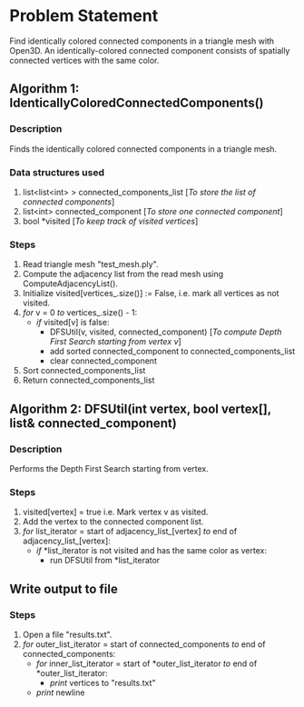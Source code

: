 # Problem Statement
Find identically colored connected components in a triangle mesh with Open3D. An identically-colored connected component consists of spatially connected vertices with the same color.

## Algorithm 1: IdenticallyColoredConnectedComponents()
### Description
Finds the identically colored connected components in a triangle mesh.

### Data structures used 
1. list\<list\<int\> \> connected_components_list    [_To store the list of connected components_]
2. list\<int\> connected_component                 [_To store one connected component_]
3. bool *visited                                 [_To keep track of visited vertices_]

### Steps
1. Read triangle mesh "test_mesh.ply".
2. Compute the adjacency list from the read mesh using ComputeAdjacencyList().
3. Initialize visited[vertices_.size()] := False, i.e. mark all vertices as not visited. 
4. *for* v = 0 *to* vertices_.size() - 1:
    * *if* visited[v] is false:
        * DFSUtil(v, visited, connected_component)     [_To compute Depth First Search starting from vertex v_]
        * add sorted connected_component to connected_components_list
        * clear connected_component
5. Sort connected_components_list                
6. Return connected_components_list        

## Algorithm 2: DFSUtil(int vertex, bool vertex[], list<int>& connected_component)
### Description
Performs the Depth First Search starting from vertex.

### Steps
1. visited[vertex] = true i.e. Mark vertex v as visited.
2. Add the vertex to the connected component list.
3. *for* list_iterator = start of adjacency_list_[vertex] *to* end of adjacency_list_[vertex]:
    * *if* \*list_iterator is not visited and has the same color as vertex:
        * run DFSUtil from \*list_iterator

## Write output to file
### Steps
1. Open a file "results.txt".
2. *for* outer_list_iterator = start of connected_components *to* end of connected_components:
    * *for* inner_list_iterator = start of *outer_list_iterator *to* end of *outer_list_iterator:
        * *print* vertices to "results.txt"
    * *print* newline
